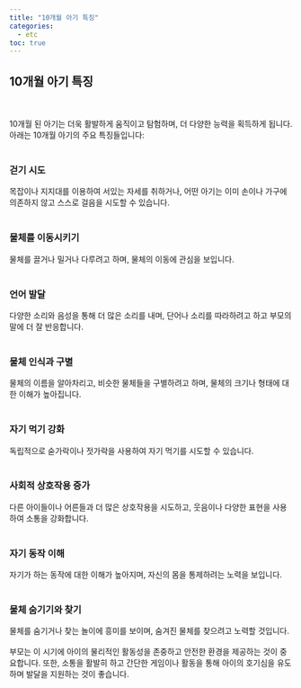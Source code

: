 ```yaml
---
title: "10개월 아기 특징"
categories: 
  - etc
toc: true
---
```

  
## 10개월 아기 특징
  <br/><br/>
10개월 된 아기는 더욱 활발하게 움직이고 탐험하며, 더 다양한 능력을 획득하게 됩니다. 아래는 10개월 아기의 주요 특징들입니다:
  <br/><br/>
### 걷기 시도
목잡이나 지지대를 이용하여 서있는 자세를 취하거나, 어떤 아기는 이미 손이나 가구에 의존하지 않고 스스로 걸음을 시도할 수 있습니다.
  <br/><br/>
### 물체를 이동시키기
물체를 끌거나 밀거나 다루려고 하며, 물체의 이동에 관심을 보입니다.
  <br/><br/>
### 언어 발달
다양한 소리와 음성을 통해 더 많은 소리를 내며, 단어나 소리를 따라하려고 하고 부모의 말에 더 잘 반응합니다.
  <br/><br/>
### 물체 인식과 구별
물체의 이름을 알아차리고, 비슷한 물체들을 구별하려고 하며, 물체의 크기나 형태에 대한 이해가 높아집니다.
  <br/><br/>
### 자기 먹기 강화
독립적으로 숟가락이나 젓가락을 사용하여 자기 먹기를 시도할 수 있습니다.
  <br/><br/>
### 사회적 상호작용 증가
다른 아이들이나 어른들과 더 많은 상호작용을 시도하고, 웃음이나 다양한 표현을 사용하여 소통을 강화합니다.
  <br/><br/>
### 자기 동작 이해
자기가 하는 동작에 대한 이해가 높아지며, 자신의 몸을 통제하려는 노력을 보입니다.
  <br/><br/>
### 물체 숨기기와 찾기
물체를 숨기거나 찾는 놀이에 흥미를 보이며, 숨겨진 물체를 찾으려고 노력할 것입니다.
  <br/><br/>
부모는 이 시기에 아이의 물리적인 활동성을 존중하고 안전한 환경을 제공하는 것이 중요합니다. 또한, 소통을 활발히 하고 간단한 게임이나 활동을 통해 아이의 호기심을 유도하며 발달을 지원하는 것이 좋습니다.